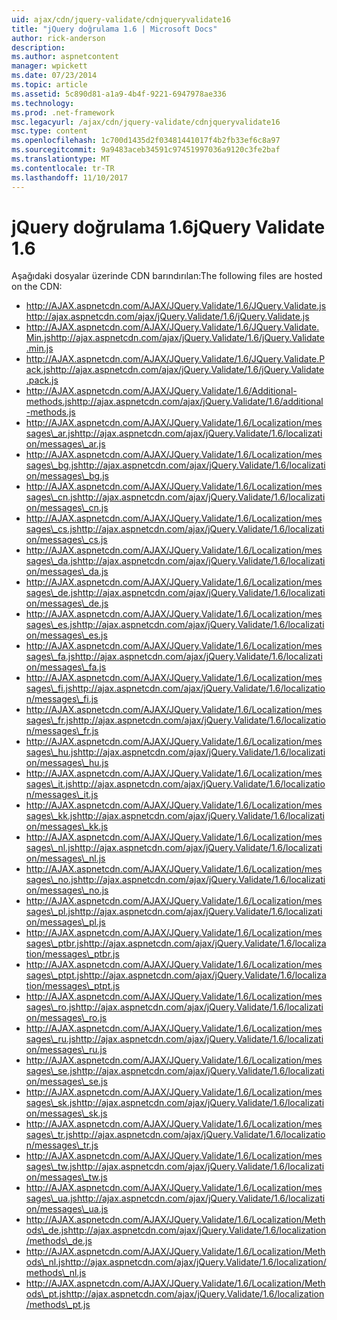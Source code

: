 ```yaml
---
uid: ajax/cdn/jquery-validate/cdnjqueryvalidate16
title: "jQuery doğrulama 1.6 | Microsoft Docs"
author: rick-anderson
description: 
ms.author: aspnetcontent
manager: wpickett
ms.date: 07/23/2014
ms.topic: article
ms.assetid: 5c890d81-a1a9-4b4f-9221-6947978ae336
ms.technology: 
ms.prod: .net-framework
msc.legacyurl: /ajax/cdn/jquery-validate/cdnjqueryvalidate16
msc.type: content
ms.openlocfilehash: 1c700d1435d2f03481441017f4b2fb33ef6c8a97
ms.sourcegitcommit: 9a9483aceb34591c97451997036a9120c3fe2baf
ms.translationtype: MT
ms.contentlocale: tr-TR
ms.lasthandoff: 11/10/2017
---
```

<a name="jquery-validate-16"></a><span data-ttu-id="7327b-102">jQuery doğrulama 1.6</span><span class="sxs-lookup"><span data-stu-id="7327b-102">jQuery Validate 1.6</span></span>
====================
<span data-ttu-id="7327b-103">Aşağıdaki dosyalar üzerinde CDN barındırılan:</span><span class="sxs-lookup"><span data-stu-id="7327b-103">The following files are hosted on the CDN:</span></span>

- <span data-ttu-id="7327b-104">http://AJAX.aspnetcdn.com/AJAX/JQuery.Validate/1.6/JQuery.Validate.js</span><span class="sxs-lookup"><span data-stu-id="7327b-104">http://ajax.aspnetcdn.com/ajax/jQuery.Validate/1.6/jQuery.Validate.js</span></span>
- <span data-ttu-id="7327b-105">http://AJAX.aspnetcdn.com/AJAX/JQuery.Validate/1.6/JQuery.Validate.Min.js</span><span class="sxs-lookup"><span data-stu-id="7327b-105">http://ajax.aspnetcdn.com/ajax/jQuery.Validate/1.6/jQuery.Validate.min.js</span></span>
- <span data-ttu-id="7327b-106">http://AJAX.aspnetcdn.com/AJAX/JQuery.Validate/1.6/JQuery.Validate.Pack.js</span><span class="sxs-lookup"><span data-stu-id="7327b-106">http://ajax.aspnetcdn.com/ajax/jQuery.Validate/1.6/jQuery.Validate.pack.js</span></span>
- <span data-ttu-id="7327b-107">http://AJAX.aspnetcdn.com/AJAX/JQuery.Validate/1.6/Additional-methods.js</span><span class="sxs-lookup"><span data-stu-id="7327b-107">http://ajax.aspnetcdn.com/ajax/jQuery.Validate/1.6/additional-methods.js</span></span>
- <span data-ttu-id="7327b-108">http://AJAX.aspnetcdn.com/AJAX/JQuery.Validate/1.6/Localization/messages\_ar.js</span><span class="sxs-lookup"><span data-stu-id="7327b-108">http://ajax.aspnetcdn.com/ajax/jQuery.Validate/1.6/localization/messages\_ar.js</span></span>
- <span data-ttu-id="7327b-109">http://AJAX.aspnetcdn.com/AJAX/JQuery.Validate/1.6/Localization/messages\_bg.js</span><span class="sxs-lookup"><span data-stu-id="7327b-109">http://ajax.aspnetcdn.com/ajax/jQuery.Validate/1.6/localization/messages\_bg.js</span></span>
- <span data-ttu-id="7327b-110">http://AJAX.aspnetcdn.com/AJAX/JQuery.Validate/1.6/Localization/messages\_cn.js</span><span class="sxs-lookup"><span data-stu-id="7327b-110">http://ajax.aspnetcdn.com/ajax/jQuery.Validate/1.6/localization/messages\_cn.js</span></span>
- <span data-ttu-id="7327b-111">http://AJAX.aspnetcdn.com/AJAX/JQuery.Validate/1.6/Localization/messages\_cs.js</span><span class="sxs-lookup"><span data-stu-id="7327b-111">http://ajax.aspnetcdn.com/ajax/jQuery.Validate/1.6/localization/messages\_cs.js</span></span>
- <span data-ttu-id="7327b-112">http://AJAX.aspnetcdn.com/AJAX/JQuery.Validate/1.6/Localization/messages\_da.js</span><span class="sxs-lookup"><span data-stu-id="7327b-112">http://ajax.aspnetcdn.com/ajax/jQuery.Validate/1.6/localization/messages\_da.js</span></span>
- <span data-ttu-id="7327b-113">http://AJAX.aspnetcdn.com/AJAX/JQuery.Validate/1.6/Localization/messages\_de.js</span><span class="sxs-lookup"><span data-stu-id="7327b-113">http://ajax.aspnetcdn.com/ajax/jQuery.Validate/1.6/localization/messages\_de.js</span></span>
- <span data-ttu-id="7327b-114">http://AJAX.aspnetcdn.com/AJAX/JQuery.Validate/1.6/Localization/messages\_es.js</span><span class="sxs-lookup"><span data-stu-id="7327b-114">http://ajax.aspnetcdn.com/ajax/jQuery.Validate/1.6/localization/messages\_es.js</span></span>
- <span data-ttu-id="7327b-115">http://AJAX.aspnetcdn.com/AJAX/JQuery.Validate/1.6/Localization/messages\_fa.js</span><span class="sxs-lookup"><span data-stu-id="7327b-115">http://ajax.aspnetcdn.com/ajax/jQuery.Validate/1.6/localization/messages\_fa.js</span></span>
- <span data-ttu-id="7327b-116">http://AJAX.aspnetcdn.com/AJAX/JQuery.Validate/1.6/Localization/messages\_fi.js</span><span class="sxs-lookup"><span data-stu-id="7327b-116">http://ajax.aspnetcdn.com/ajax/jQuery.Validate/1.6/localization/messages\_fi.js</span></span>
- <span data-ttu-id="7327b-117">http://AJAX.aspnetcdn.com/AJAX/JQuery.Validate/1.6/Localization/messages\_fr.js</span><span class="sxs-lookup"><span data-stu-id="7327b-117">http://ajax.aspnetcdn.com/ajax/jQuery.Validate/1.6/localization/messages\_fr.js</span></span>
- <span data-ttu-id="7327b-118">http://AJAX.aspnetcdn.com/AJAX/JQuery.Validate/1.6/Localization/messages\_hu.js</span><span class="sxs-lookup"><span data-stu-id="7327b-118">http://ajax.aspnetcdn.com/ajax/jQuery.Validate/1.6/localization/messages\_hu.js</span></span>
- <span data-ttu-id="7327b-119">http://AJAX.aspnetcdn.com/AJAX/JQuery.Validate/1.6/Localization/messages\_it.js</span><span class="sxs-lookup"><span data-stu-id="7327b-119">http://ajax.aspnetcdn.com/ajax/jQuery.Validate/1.6/localization/messages\_it.js</span></span>
- <span data-ttu-id="7327b-120">http://AJAX.aspnetcdn.com/AJAX/JQuery.Validate/1.6/Localization/messages\_kk.js</span><span class="sxs-lookup"><span data-stu-id="7327b-120">http://ajax.aspnetcdn.com/ajax/jQuery.Validate/1.6/localization/messages\_kk.js</span></span>
- <span data-ttu-id="7327b-121">http://AJAX.aspnetcdn.com/AJAX/JQuery.Validate/1.6/Localization/messages\_nl.js</span><span class="sxs-lookup"><span data-stu-id="7327b-121">http://ajax.aspnetcdn.com/ajax/jQuery.Validate/1.6/localization/messages\_nl.js</span></span>
- <span data-ttu-id="7327b-122">http://AJAX.aspnetcdn.com/AJAX/JQuery.Validate/1.6/Localization/messages\_no.js</span><span class="sxs-lookup"><span data-stu-id="7327b-122">http://ajax.aspnetcdn.com/ajax/jQuery.Validate/1.6/localization/messages\_no.js</span></span>
- <span data-ttu-id="7327b-123">http://AJAX.aspnetcdn.com/AJAX/JQuery.Validate/1.6/Localization/messages\_pl.js</span><span class="sxs-lookup"><span data-stu-id="7327b-123">http://ajax.aspnetcdn.com/ajax/jQuery.Validate/1.6/localization/messages\_pl.js</span></span>
- <span data-ttu-id="7327b-124">http://AJAX.aspnetcdn.com/AJAX/JQuery.Validate/1.6/Localization/messages\_ptbr.js</span><span class="sxs-lookup"><span data-stu-id="7327b-124">http://ajax.aspnetcdn.com/ajax/jQuery.Validate/1.6/localization/messages\_ptbr.js</span></span>
- <span data-ttu-id="7327b-125">http://AJAX.aspnetcdn.com/AJAX/JQuery.Validate/1.6/Localization/messages\_ptpt.js</span><span class="sxs-lookup"><span data-stu-id="7327b-125">http://ajax.aspnetcdn.com/ajax/jQuery.Validate/1.6/localization/messages\_ptpt.js</span></span>
- <span data-ttu-id="7327b-126">http://AJAX.aspnetcdn.com/AJAX/JQuery.Validate/1.6/Localization/messages\_ro.js</span><span class="sxs-lookup"><span data-stu-id="7327b-126">http://ajax.aspnetcdn.com/ajax/jQuery.Validate/1.6/localization/messages\_ro.js</span></span>
- <span data-ttu-id="7327b-127">http://AJAX.aspnetcdn.com/AJAX/JQuery.Validate/1.6/Localization/messages\_ru.js</span><span class="sxs-lookup"><span data-stu-id="7327b-127">http://ajax.aspnetcdn.com/ajax/jQuery.Validate/1.6/localization/messages\_ru.js</span></span>
- <span data-ttu-id="7327b-128">http://AJAX.aspnetcdn.com/AJAX/JQuery.Validate/1.6/Localization/messages\_se.js</span><span class="sxs-lookup"><span data-stu-id="7327b-128">http://ajax.aspnetcdn.com/ajax/jQuery.Validate/1.6/localization/messages\_se.js</span></span>
- <span data-ttu-id="7327b-129">http://AJAX.aspnetcdn.com/AJAX/JQuery.Validate/1.6/Localization/messages\_sk.js</span><span class="sxs-lookup"><span data-stu-id="7327b-129">http://ajax.aspnetcdn.com/ajax/jQuery.Validate/1.6/localization/messages\_sk.js</span></span>
- <span data-ttu-id="7327b-130">http://AJAX.aspnetcdn.com/AJAX/JQuery.Validate/1.6/Localization/messages\_tr.js</span><span class="sxs-lookup"><span data-stu-id="7327b-130">http://ajax.aspnetcdn.com/ajax/jQuery.Validate/1.6/localization/messages\_tr.js</span></span>
- <span data-ttu-id="7327b-131">http://AJAX.aspnetcdn.com/AJAX/JQuery.Validate/1.6/Localization/messages\_tw.js</span><span class="sxs-lookup"><span data-stu-id="7327b-131">http://ajax.aspnetcdn.com/ajax/jQuery.Validate/1.6/localization/messages\_tw.js</span></span>
- <span data-ttu-id="7327b-132">http://AJAX.aspnetcdn.com/AJAX/JQuery.Validate/1.6/Localization/messages\_ua.js</span><span class="sxs-lookup"><span data-stu-id="7327b-132">http://ajax.aspnetcdn.com/ajax/jQuery.Validate/1.6/localization/messages\_ua.js</span></span>
- <span data-ttu-id="7327b-133">http://AJAX.aspnetcdn.com/AJAX/JQuery.Validate/1.6/Localization/Methods\_de.js</span><span class="sxs-lookup"><span data-stu-id="7327b-133">http://ajax.aspnetcdn.com/ajax/jQuery.Validate/1.6/localization/methods\_de.js</span></span>
- <span data-ttu-id="7327b-134">http://AJAX.aspnetcdn.com/AJAX/JQuery.Validate/1.6/Localization/Methods\_nl.js</span><span class="sxs-lookup"><span data-stu-id="7327b-134">http://ajax.aspnetcdn.com/ajax/jQuery.Validate/1.6/localization/methods\_nl.js</span></span>
- <span data-ttu-id="7327b-135">http://AJAX.aspnetcdn.com/AJAX/JQuery.Validate/1.6/Localization/Methods\_pt.js</span><span class="sxs-lookup"><span data-stu-id="7327b-135">http://ajax.aspnetcdn.com/ajax/jQuery.Validate/1.6/localization/methods\_pt.js</span></span>
